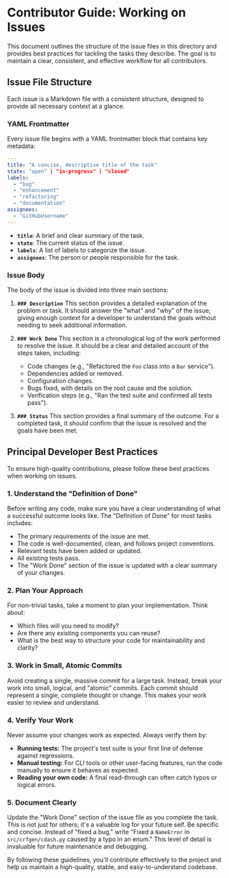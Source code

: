 # Contributor Guide: Working on Issues

This document outlines the structure of the issue files in this directory and provides best practices for tackling the tasks they describe. The goal is to maintain a clear, consistent, and effective workflow for all contributors.

## Issue File Structure

Each issue is a Markdown file with a consistent structure, designed to provide all necessary context at a glance.

### YAML Frontmatter

Every issue file begins with a YAML frontmatter block that contains key metadata:

```yaml
---
title: "A concise, descriptive title of the task"
state: "open" | "in-progress" | "closed"
labels:
  - "bug"
  - "enhancement"
  - "refactoring"
  - "documentation"
assignees:
  - "GitHubUsername"
---
```

-   **`title`**: A brief and clear summary of the task.
-   **`state`**: The current status of the issue.
-   **`labels`**: A list of labels to categorize the issue.
-   **`assignees`**: The person or people responsible for the task.

### Issue Body

The body of the issue is divided into three main sections:

1.  **`### Description`**
    This section provides a detailed explanation of the problem or task. It should answer the "what" and "why" of the issue, giving enough context for a developer to understand the goals without needing to seek additional information.

2.  **`### Work Done`**
    This section is a chronological log of the work performed to resolve the issue. It should be a clear and detailed account of the steps taken, including:
    -   Code changes (e.g., "Refactored the `Foo` class into a `Bar` service").
    -   Dependencies added or removed.
    -   Configuration changes.
    -   Bugs fixed, with details on the root cause and the solution.
    -   Verification steps (e.g., "Ran the test suite and confirmed all tests pass").

3.  **`### Status`**
    This section provides a final summary of the outcome. For a completed task, it should confirm that the issue is resolved and the goals have been met.

## Principal Developer Best Practices

To ensure high-quality contributions, please follow these best practices when working on issues.

### 1. Understand the "Definition of Done"

Before writing any code, make sure you have a clear understanding of what a successful outcome looks like. The "Definition of Done" for most tasks includes:
-   The primary requirements of the issue are met.
-   The code is well-documented, clean, and follows project conventions.
-   Relevant tests have been added or updated.
-   All existing tests pass.
-   The "Work Done" section of the issue is updated with a clear summary of your changes.

### 2. Plan Your Approach

For non-trivial tasks, take a moment to plan your implementation. Think about:
-   Which files will you need to modify?
-   Are there any existing components you can reuse?
-   What is the best way to structure your code for maintainability and clarity?

### 3. Work in Small, Atomic Commits

Avoid creating a single, massive commit for a large task. Instead, break your work into small, logical, and "atomic" commits. Each commit should represent a single, complete thought or change. This makes your work easier to review and understand.

### 4. Verify Your Work

Never assume your changes work as expected. Always verify them by:
-   **Running tests:** The project's test suite is your first line of defense against regressions.
-   **Manual testing:** For CLI tools or other user-facing features, run the code manually to ensure it behaves as expected.
-   **Reading your own code:** A final read-through can often catch typos or logical errors.

### 5. Document Clearly

Update the "Work Done" section of the issue file as you complete the task. This is not just for others; it's a valuable log for your future self. Be specific and concise. Instead of "fixed a bug," write "Fixed a `NameError` in `src/crfgen/cdash.py` caused by a typo in an enum." This level of detail is invaluable for future maintenance and debugging.

By following these guidelines, you'll contribute effectively to the project and help us maintain a high-quality, stable, and easy-to-understand codebase.
